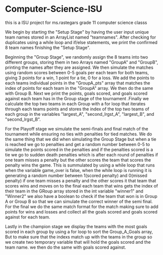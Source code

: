 # Computer-Science-ISU
this is a ISU project for ms.rastegars grade 11 computer science classs
    
We begin by starting the "Setup Stage" by having the user input unique team names stored in an ArrayList named "teamnames". After checking for duplicates using a while loop and if/else statements, we print the confirmed 8 team names finishing the "Setup Stage". 

Beginning the "Group Stage", we randomly assign the 8 teams into two different groups, storing them in two Arrays named "GroupA" and "GroupB", printing the names after they are assigned. We then simulate the matches using random scores between 0-5 goals per each team for both teams, giving 3 points for a win, 1 point for a tie, 0 for a loss. We add the points to each teams individual points in the "GroupA_pts" array that matches the index of points for each team in the "GroupA" array. We then do the same with Group B. Next we print the points, goals scored, and goals scored against each team has in the Group stage of the tournament .Finally we calculate the top two teams in each Group with a for loop that iterates through each teams points and stores the index of the top two teams of each group in the variables "largest_A", "second_lrgst_A", "largest_B", and "second_lrgst_B".    

For the Playoff stage we simulate the semi-finals and final match of the tournament while ensuring no ties with penalties for tied matches. We do the same thing that we did when simulating the Group Stage but when a tie is reached we go to penalties and get a random number between 0-5 to simulate the points scored in the penalties and if the penalties scored is a tie we go to sudden death penalties which is after each round of penalties if one team misses a penalty but the other scores the team that scores the penalty wins the game. This is summulated by using a while loop that runs when the variable game_over is false, when the while loop is running it is generating a random number between 1(scored penalty) and 0(missed penalty) if one team misses a penalty and the other scores it that team that scores wins and moves on to the final each team that wins gets the index of their team in the GRoup array stored in the int variable "winner1" and "Winner2" we also have a boolean to check if the team that won is in Group A or Group B so that we can simulate the correct winner of the semi final. For the final we do the same match format for the match making sure to add points for wins and losses and collect all the goals scored and goals scored against for each team.

Lastly in the champion stage we display the teams with the most goals scored in each group by using a for loop to sort the Group_A_Goals array, But to make sure that the indexs match up with the teams in the group so we create two temporary variable that will hold the goals scored and the team name. we then do the same with goals scored against.